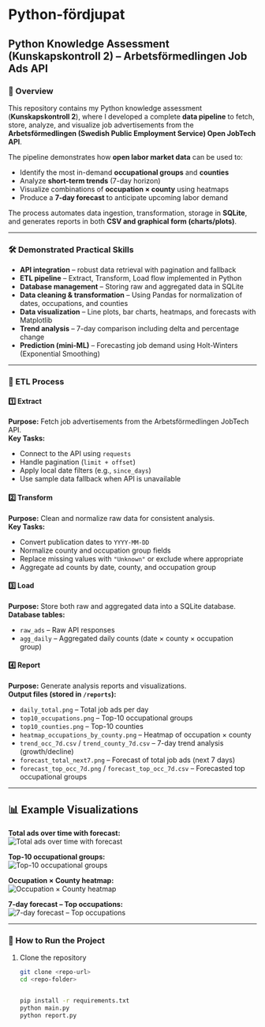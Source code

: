 
# Python-fördjupat  
## Python Knowledge Assessment (Kunskapskontroll 2) – Arbetsförmedlingen Job Ads API  

### 📌 Overview  
This repository contains my Python knowledge assessment (**Kunskapskontroll 2**), where I developed a complete **data pipeline** to fetch, store, analyze, and visualize job advertisements from the **Arbetsförmedlingen (Swedish Public Employment Service) Open JobTech API**.  

The pipeline demonstrates how **open labor market data** can be used to:  
- Identify the most in-demand **occupational groups** and **counties**  
- Analyze **short-term trends** (7-day horizon)  
- Visualize combinations of **occupation × county** using heatmaps  
- Produce a **7-day forecast** to anticipate upcoming labor demand  

The process automates data ingestion, transformation, storage in **SQLite**, and generates reports in both **CSV and graphical form (charts/plots)**.  

---

### 🛠️ Demonstrated Practical Skills  
- **API integration** – robust data retrieval with pagination and fallback  
- **ETL pipeline** – Extract, Transform, Load flow implemented in Python  
- **Database management** – Storing raw and aggregated data in SQLite  
- **Data cleaning & transformation** – Using Pandas for normalization of dates, occupations, and counties  
- **Data visualization** – Line plots, bar charts, heatmaps, and forecasts with Matplotlib  
- **Trend analysis** – 7-day comparison including delta and percentage change  
- **Prediction (mini-ML)** – Forecasting job demand using Holt-Winters (Exponential Smoothing)  

---

### 🔄 ETL Process  

#### 1️⃣ Extract  
**Purpose:** Fetch job advertisements from the Arbetsförmedlingen JobTech API.  
**Key Tasks:**  
- Connect to the API using `requests`  
- Handle pagination (`limit + offset`)  
- Apply local date filters (e.g., `since_days`)  
- Use sample data fallback when API is unavailable  

#### 2️⃣ Transform  
**Purpose:** Clean and normalize raw data for consistent analysis.  
**Key Tasks:**  
- Convert publication dates to `YYYY-MM-DD`  
- Normalize county and occupation group fields  
- Replace missing values with `"Unknown"` or exclude where appropriate  
- Aggregate ad counts by date, county, and occupation group  

#### 3️⃣ Load  
**Purpose:** Store both raw and aggregated data into a SQLite database.  
**Database tables:**  
- `raw_ads` – Raw API responses  
- `agg_daily` – Aggregated daily counts (date × county × occupation group)  

#### 4️⃣ Report  
**Purpose:** Generate analysis reports and visualizations.  
**Output files (stored in `/reports`):**  
- `daily_total.png` – Total job ads per day  
- `top10_occupations.png` – Top-10 occupational groups  
- `top10_counties.png` – Top-10 counties  
- `heatmap_occupations_by_county.png` – Heatmap of occupation × county  
- `trend_occ_7d.csv` / `trend_county_7d.csv` – 7-day trend analysis (growth/decline)  
- `forecast_total_next7.png` – Forecast of total job ads (next 7 days)  
- `forecast_top_occ_7d.png` / `forecast_top_occ_7d.csv` – Forecasted top occupational groups  

---

## 📊 Example Visualizations

**Total ads over time with forecast:**  
![Total ads over time with forecast](reports/forecast_total_next7.png)

**Top-10 occupational groups:**  
![Top-10 occupational groups](reports/top10_occupations.png)

**Occupation × County heatmap:**  
![Occupation × County heatmap](reports/heatmap_occupations_by_county.png)

**7-day forecast – Top occupations:**  
![7-day forecast – Top occupations](reports/forecast_top_occ_7d.png)



---

### 🚀 How to Run the Project  

1. Clone the repository  
   ```bash
   git clone <repo-url>
   cd <repo-folder>


   pip install -r requirements.txt
   python main.py
   python report.py



